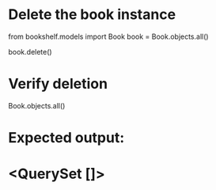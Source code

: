 # Delete the book instance
from bookshelf.models import Book
book = Book.objects.all()


book.delete()

# Verify deletion
Book.objects.all()
# Expected output:
# <QuerySet []>
